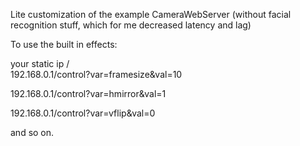 Lite customization of the example CameraWebServer (without facial recognition stuff, which for me decreased latency and lag)


To use the built in effects:


your static ip
 /       \
192.168.0.1/control?var=framesize&val=10

192.168.0.1/control?var=hmirror&val=1

192.168.0.1/control?var=vflip&val=0

and so on.
